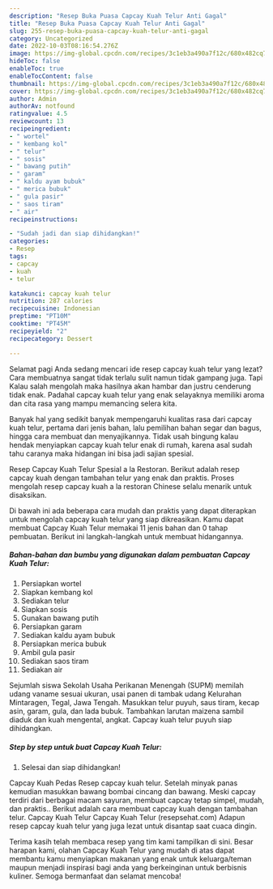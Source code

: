 ```yaml
---
description: "Resep Buka Puasa Capcay Kuah Telur Anti Gagal"
title: "Resep Buka Puasa Capcay Kuah Telur Anti Gagal"
slug: 255-resep-buka-puasa-capcay-kuah-telur-anti-gagal
category: Uncategorized
date: 2022-10-03T08:16:54.276Z
image: https://img-global.cpcdn.com/recipes/3c1eb3a490a7f12c/680x482cq70/capcay-kuah-telur-foto-resep-utama.jpg
hideToc: false
enableToc: true
enableTocContent: false
thumbnail: https://img-global.cpcdn.com/recipes/3c1eb3a490a7f12c/680x482cq70/capcay-kuah-telur-foto-resep-utama.jpg
cover: https://img-global.cpcdn.com/recipes/3c1eb3a490a7f12c/680x482cq70/capcay-kuah-telur-foto-resep-utama.jpg
author: Admin
authorAv: notfound
ratingvalue: 4.5
reviewcount: 13
recipeingredient:
- " wortel"
- " kembang kol"
- " telur"
- " sosis"
- " bawang putih"
- " garam"
- " kaldu ayam bubuk"
- " merica bubuk"
- " gula pasir"
- " saos tiram"
- " air"
recipeinstructions:

- "Sudah jadi dan siap dihidangkan!"
categories:
- Resep
tags:
- capcay
- kuah
- telur

katakunci: capcay kuah telur 
nutrition: 287 calories
recipecuisine: Indonesian
preptime: "PT10M"
cooktime: "PT45M"
recipeyield: "2"
recipecategory: Dessert

---
```



Selamat pagi Anda sedang mencari ide resep capcay kuah telur yang lezat? Cara membuatnya sangat tidak terlalu sulit namun tidak gampang juga. Tapi Kalau salah mengolah maka hasilnya akan hambar dan justru cenderung tidak enak. Padahal capcay kuah telur yang enak selayaknya memiliki aroma dan cita rasa yang mampu memancing selera kita.


Banyak hal yang sedikit banyak mempengaruhi kualitas rasa dari capcay kuah telur, pertama dari jenis bahan, lalu pemilihan bahan segar dan bagus, hingga cara membuat dan menyajikannya. Tidak usah bingung kalau hendak menyiapkan capcay kuah telur enak di rumah, karena asal sudah tahu caranya maka hidangan ini bisa jadi sajian spesial.

Resep Capcay Kuah Telur Spesial a la Restoran. Berikut adalah resep capcay kuah dengan tambahan telur yang enak dan praktis. Proses mengolah resep capcay kuah a la restoran Chinese selalu menarik untuk disaksikan.


Di bawah ini ada beberapa cara mudah dan praktis yang dapat diterapkan untuk mengolah capcay kuah telur yang siap dikreasikan. Kamu dapat membuat Capcay Kuah Telur memakai 11 jenis bahan dan 0 tahap pembuatan. Berikut ini langkah-langkah untuk membuat hidangannya.

<!--inarticleads1-->

##### Bahan-bahan dan bumbu yang digunakan dalam pembuatan Capcay Kuah Telur:

1. Persiapkan  wortel
1. Siapkan  kembang kol
1. Sediakan  telur
1. Siapkan  sosis
1. Gunakan  bawang putih
1. Persiapkan  garam
1. Sediakan  kaldu ayam bubuk
1. Persiapkan  merica bubuk
1. Ambil  gula pasir
1. Sediakan  saos tiram
1. Sediakan  air


Sejumlah siswa Sekolah Usaha Perikanan Menengah (SUPM) memilah udang vaname sesuai ukuran, usai panen di tambak udang Kelurahan Mintaragen, Tegal, Jawa Tengah. Masukkan telur puyuh, saus tiram, kecap asin, garam, gula, dan lada bubuk. Tambahkan larutan maizena sambil diaduk dan kuah mengental, angkat. Capcay kuah telur puyuh siap dihidangkan. 

<!--inarticleads2-->

##### Step by step untuk buat Capcay Kuah Telur:


1. Selesai dan siap dihidangkan!

Capcay Kuah Pedas Resep capcay kuah telur. Setelah minyak panas kemudian masukkan bawang bombai cincang dan bawang. Meski capcay terdiri dari berbagai macam sayuran, membuat capcay tetap simpel, mudah, dan praktis.. Berikut adalah cara membuat capcay kuah dengan tambahan telur. Capcay Kuah Telur Capcay Kuah Telur (resepsehat.com) Adapun resep capcay kuah telur yang juga lezat untuk disantap saat cuaca dingin. 

Terima kasih telah membaca resep yang tim kami tampilkan di sini. Besar harapan kami, olahan Capcay Kuah Telur yang mudah di atas dapat membantu kamu menyiapkan makanan yang enak untuk keluarga/teman maupun menjadi inspirasi bagi anda yang berkeinginan untuk berbisnis kuliner. Semoga bermanfaat dan selamat mencoba!
